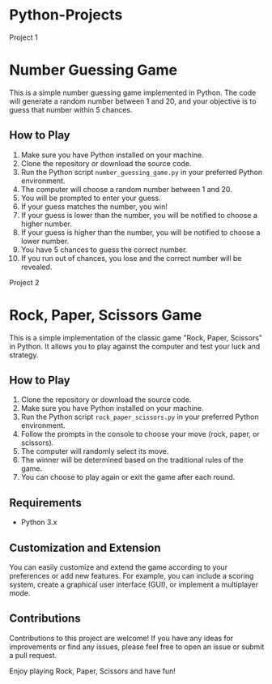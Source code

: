 # Python-Projects

Project 1
# Number Guessing Game

This is a simple number guessing game implemented in Python. The code will generate a random number between 1 and 20, and your objective is to guess that number within 5 chances.

## How to Play

1. Make sure you have Python installed on your machine.
2. Clone the repository or download the source code.
3. Run the Python script `number_guessing_game.py` in your preferred Python environment.
4. The computer will choose a random number between 1 and 20.
5. You will be prompted to enter your guess.
6. If your guess matches the number, you win!
7. If your guess is lower than the number, you will be notified to choose a higher number.
8. If your guess is higher than the number, you will be notified to choose a lower number.
9. You have 5 chances to guess the correct number.
10. If you run out of chances, you lose and the correct number will be revealed.


Project 2

# Rock, Paper, Scissors Game

This is a simple implementation of the classic game "Rock, Paper, Scissors" in Python. It allows you to play against the computer and test your luck and strategy.

## How to Play

1. Clone the repository or download the source code.
2. Make sure you have Python installed on your machine.
3. Run the Python script `rock_paper_scissors.py` in your preferred Python environment.
4. Follow the prompts in the console to choose your move (rock, paper, or scissors).
5. The computer will randomly select its move.
6. The winner will be determined based on the traditional rules of the game.
7. You can choose to play again or exit the game after each round.

## Requirements

- Python 3.x

## Customization and Extension

You can easily customize and extend the game according to your preferences or add new features. For example, you can include a scoring system, create a graphical user interface (GUI), or implement a multiplayer mode.

## Contributions

Contributions to this project are welcome! If you have any ideas for improvements or find any issues, please feel free to open an issue or submit a pull request.


Enjoy playing Rock, Paper, Scissors and have fun!

